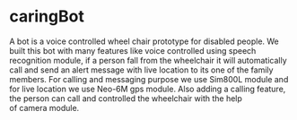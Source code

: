 # caringBot
A bot is a voice controlled wheel chair prototype for disabled people. We built this bot with many features like voice controlled using speech
recognition module, if a person fall from the wheelchair it will automatically call and send an alert message with live location to its one of the family
members. For calling and messaging purpose we use Sim800L module and for live location we use Neo-6M gps module. Also adding a calling feature,
the person can call and controlled the wheelchair with the help of camera module.
